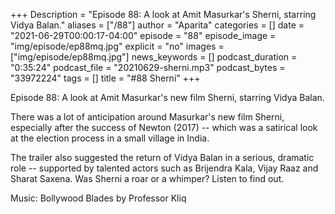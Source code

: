 +++
Description = "Episode 88: A look at Amit Masurkar's Sherni, starring Vidya Balan."
aliases = ["/88"]
author = "Aparita"
categories = []
date = "2021-06-29T00:00:17-04:00"
episode = "88"
episode_image = "img/episode/ep88mq.jpg"
explicit = "no"
images = ["img/episode/ep88mq.jpg"]
news_keywords = []
podcast_duration = "0:35:24"
podcast_file = "20210629-sherni.mp3"
podcast_bytes = "33972224"
tags = []
title = "#88 Sherni"
+++

Episode 88: A look at Amit Masurkar's new film Sherni, starring Vidya Balan.

There was a lot of anticipation around Masurkar's new film Sherni, especially after the success of Newton (2017) -- which was a satirical look at the election process in a small village in India. 

The trailer also suggested the return of Vidya Balan in a serious, dramatic role -- supported by talented actors such as Brijendra Kala, Vijay Raaz and Sharat Saxena. Was Sherni a roar or a whimper? Listen to find out.

Music: Bollywood Blades by Professor Kliq